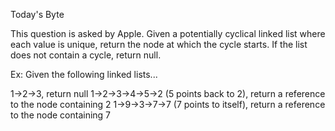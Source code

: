 Today's Byte

This question is asked by Apple. Given a potentially cyclical linked list where each value is unique, return the node at which the cycle starts. If the list does not contain a cycle, return null.

Ex: Given the following linked lists...

1->2->3, return null
1->2->3->4->5->2 (5 points back to 2), return a reference to the node containing 2
1->9->3->7->7 (7 points to itself), return a reference to the node containing 7